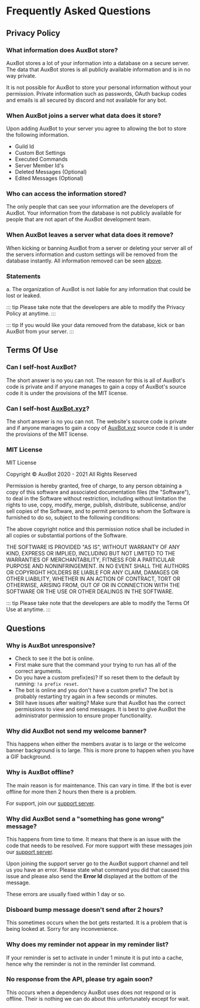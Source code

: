 # Frequently Asked Questions

## Privacy Policy

### What information does AuxBot store?

AuxBot stores a lot of your information into a database on a secure server. The data that AuxBot stores is all publicly available information and is in no way private.

It is not possible for AuxBot to store your personal information without your permission. Private information such as passwords, OAuth backup codes and emails is all secured by discord and not available for any bot.

### When AuxBot joins a server what data does it store?

Upon adding AuxBot to your server you agree to allowing the bot to store the following information.

-   Guild Id
-   Custom Bot Settings
-   Executed Commands
-   Server Member Id's
-   Deleted Messages (Optional)
-   Edited Messages (Optional)

### Who can access the information stored?

The only people that can see your information are the developers of AuxBot. Your information from the database is not publicly available for people that are not apart of the AuxBot development team.

### When AuxBot leaves a server what data does it remove?

When kicking or banning AuxBot from a server or deleting your server all of the servers information and custom settings will be removed from the database instantly. All information removed can be seen [above](#when-auxbot-joins-a-server-what-data-does-it-store).

### Statements

a. The organization of AuxBot is not liable for any information that could be lost or leaked.

::: tip
Please take note that the developers are able to modify the Privacy Policy at anytime.
:::

::: tip
If you would like your data removed from the database, kick or ban AuxBot from your server.
:::

## Terms Of Use

### Can I self-host AuxBot?

The short answer is no you can not. The reason for this is all of AuxBot's code is private and if anyone manages to gain a copy of AuxBot's source code it is under the provisions of the MIT license.

### Can I self-host [AuxBot.xyz](https://www.auxbot.xyz)?

The short answer is no you can not. The website's source code is private and if anyone manages to gain a copy of [AuxBot.xyz](https://www.auxbot.xyz) source code it is under the provisions of the MIT license.

### MIT License

MIT License

Copyright © AuxBot 2020 - 2021 All Rights Reserved

Permission is hereby granted, free of charge, to any person obtaining a copy of this software and associated documentation files (the "Software"), to deal in the Software without restriction, including without limitation the rights to use, copy, modify, merge, publish, distribute, sublicense, and/or sell copies of the Software, and to permit persons to whom the Software is furnished to do so, subject to the following conditions:

The above copyright notice and this permission notice shall be included in all copies or substantial portions of the Software.

THE SOFTWARE IS PROVIDED "AS IS", WITHOUT WARRANTY OF ANY KIND, EXPRESS OR IMPLIED, INCLUDING BUT NOT LIMITED TO THE WARRANTIES OF MERCHANTABILITY, FITNESS FOR A PARTICULAR PURPOSE AND NONINFRINGEMENT. IN NO EVENT SHALL THE AUTHORS OR COPYRIGHT HOLDERS BE LIABLE FOR ANY CLAIM, DAMAGES OR OTHER LIABILITY, WHETHER IN AN ACTION OF CONTRACT, TORT OR OTHERWISE, ARISING FROM, OUT OF OR IN CONNECTION WITH THE SOFTWARE OR THE USE OR OTHER DEALINGS IN THE SOFTWARE.

::: tip
Please take note that the developers are able to modify the Terms Of Use at anytime.
:::

## Questions

### Why is AuxBot unresponsive?

-   Check to see it the bot is online.
-   First make sure that the command your trying to run has all of the correct arguments.
-   Do you have a custom prefix(es)? If so reset them to the default by running: `!a prefix reset`.
-   The bot is online and you don't have a custom prefix? The bot is probably restarting try again in a few seconds or minutes.
-   Still have issues after waiting? Make sure that AuxBot has the correct permissions to view and send messages. It is best to give AuxBot the administrator permission to ensure proper functionality.

### Why did AuxBot not send my welcome banner?

This happens when either the members avatar is to large or the welcome banner background is to large. This is more prone to happen when you have a GIF background.

### Why is AuxBot offline?

The main reason is for maintenance. This can vary in time. If the bot is ever offline for more then 2 hours then there is a problem.

For support, join our [support server](https://www.auxbot.xyz/redirect/support).

### Why did AuxBot send a "something has gone wrong" message?

This happens from time to time. It means that there is an issue with the code that needs to be resolved. For more support with these messages join our [support server](https://www.auxbot.xyz/redirect/support).

Upon joining the support server go to the AuxBot support channel and tell us you have an error. Please state what command you did that caused this issue and please also send the **Error Id** displayed at the bottom of the message.

These errors are usually fixed within 1 day or so.

### Disboard bump message doesn't send after 2 hours?

This sometimes occurs when the bot gets restarted. It is a problem that is being looked at. Sorry for any inconvenience.

### Why does my reminder not appear in my reminder list?

If your reminder is set to activate in under 1 minute it is put into a cache, hence why the reminder is not in the reminder list command.

### No response from the API, please try again soon?

This occurs when a dependency AuxBot uses does not respond or is offline. Their is nothing we can do about this unfortunately except for wait.
